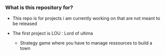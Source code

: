 ### What is this repository for? ###

* This repo is for projects i am currently working on that are not meant to be released

* The first project is LOU : Lord of ultima
    * Strategy game where you have to manage ressources to build a town
